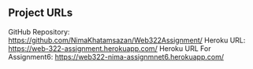 
## Project URLs 
GitHub Repository: https://github.com/NimaKhatamsazan/Web322Assignment/
Heroku URL: https://web-322-assignment.herokuapp.com/
Heroku URL For Assignment6: https://web322-nima-assignmnet6.herokuapp.com/
